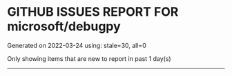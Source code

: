 
# GITHUB ISSUES REPORT FOR microsoft/debugpy


Generated on 2022-03-24 using: stale=30, all=0


Only showing items that are new to report in past 1 day(s)


---

